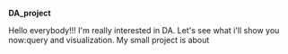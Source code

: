 **DA_project**

Hello everybody!!! I'm really interested in DA. Let's see what i'll show you now:query and visualization.
My small project is about 
